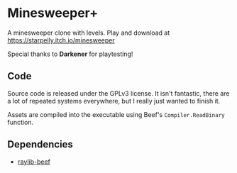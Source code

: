 # Minesweeper+
A minesweeper clone with levels.
Play and download at https://starpelly.itch.io/minesweeper

Special thanks to **Darkener** for playtesting!

## Code
Source code is released under the GPLv3 license.
It isn't fantastic, there are a lot of repeated systems everywhere, but I really just wanted to finish it.

Assets are compiled into the executable using Beef's `Compiler.ReadBinary` function.

## Dependencies
* [raylib-beef](https://github.com/starpelly/raylib-beef)